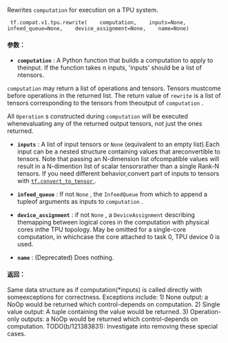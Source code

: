 Rewrites  `computation`  for execution on a TPU system.

```
 tf.compat.v1.tpu.rewrite(    computation,    inputs=None,    infeed_queue=None,    device_assignment=None,    name=None) 
```

#### 参数：
- **`computation`** : A Python function that builds a computation to apply to theinput. If the function takes n inputs, 'inputs' should be a list of ntensors.

 `computation`  may return a list of operations and tensors. Tensors mustcome before operations in the returned list.  The return value of `rewrite`  is a list of tensors corresponding to the tensors from theoutput of  `computation` .

All  `Operation` s constructed during  `computation`  will be executed whenevaluating any of the returned output tensors, not just the ones returned.


- **`inputs`** : A list of input tensors or  `None`  (equivalent to an empty list).Each input can be a nested structure containing values that areconvertible to tensors. Note that passing an N-dimension list ofcompatible values will result in a N-dimention list of scalar tensorsrather than a single Rank-N tensors. If you need different behavior,convert part of inputs to tensors with [ `tf.convert_to_tensor` ](https://tensorflow.google.cn/api_docs/python/tf/convert_to_tensor).


- **`infeed_queue`** : If not  `None` , the  `InfeedQueue`  from which to append a tupleof arguments as inputs to  `computation` .


- **`device_assignment`** : if not  `None` , a  `DeviceAssignment`  describing themapping between logical cores in the computation with physical cores inthe TPU topology. May be omitted for a single-core computation, in whichcase the core attached to task 0, TPU device 0 is used.


- **`name`** : (Deprecated) Does nothing.


#### 返回：
Same data structure as if computation(*inputs) is called directly with someexceptions for correctness. Exceptions include:  1) None output: a NoOp would be returned which control-depends on     computation.  2) Single value output: A tuple containing the value would be returned.  3) Operation-only outputs: a NoOp would be returned which     control-depends on computation.  TODO(b/121383831): Investigate into removing these special cases.

